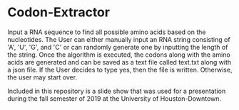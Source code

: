 # Codon-Extractor
Input a RNA sequence to find all possible amino acids based on the nucleotides. 
The User can either manually input an RNA string consisting of 'A', 'U', 'G', and 'C' or can randomly generate one by inputting the length of the string.
Once the algorithm is executed, the codons along with the amino acids are generated and can be saved as a text file called text.txt along with a json file. If the 
User decides to type yes, then the file is written. Otherwise, the user may start over. 


Included in this repository is a slide show that was used for a presentation during the fall semester of 2019 at the University of Houston-Downtown. 
